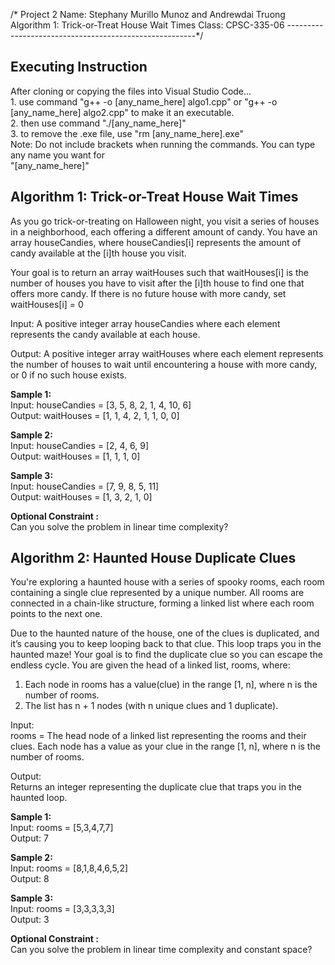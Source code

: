 /*  Project 2
    Name: Stephany Murillo Munoz and Andrewdai Truong
    Algorithm 1: Trick-or-Treat House Wait Times
    Class: CPSC-335-06
-------------------------------------------------------*/

## Executing Instruction
<p>
After cloning or copying the files into Visual Studio Code... <br>
1. use command "g++ -o [any_name_here] algo1.cpp" or "g++ -o [any_name_here] algo2.cpp" to make it an executable. <br>
2. then use command "./[any_name_here]" <br>
3. to remove the .exe file, use "rm [any_name_here].exe" <br>
Note: Do not include brackets when running the commands. You can type any name you want for <br> "[any_name_here]"
</p>

## Algorithm 1: Trick-or-Treat House Wait Times
<p>
As you go trick-or-treating on Halloween night, you visit a series of houses in a
neighborhood, each offering a different amount of candy. You have an array
houseCandies, where houseCandies[i] represents the amount of candy available at the
[i]th house you visit.

Your goal is to return an array waitHouses such that waitHouses[i] is the number of
houses you have to visit after the [i]th house to find one that offers more candy. If there is
no future house with more candy, set waitHouses[i] = 0

Input: A positive integer array houseCandies where each element represents the candy
available at each house.

Output: A positive integer array waitHouses where each element represents the number
of houses to wait until encountering a house with more candy, or 0 if no such house
exists.
</p>

**Sample 1:**
<br> Input: houseCandies = [3, 5, 8, 2, 1, 4, 10, 6]
<br> Output: waitHouses = [1, 1, 4, 2, 1, 1, 0, 0] <br>

**Sample 2:** 
<br> Input: houseCandies = [2, 4, 6, 9]
<br> Output: waitHouses = [1, 1, 1, 0] <br>

**Sample 3:** 
<br> Input: houseCandies = [7, 9, 8, 5, 11] 
<br> Output: waitHouses = [1, 3, 2, 1, 0] <br>

**Optional Constraint :** 
<br>Can you solve the problem in linear time complexity?
<br></p>

## Algorithm 2: Haunted House Duplicate Clues
<p>
You're exploring a haunted house with a series of spooky rooms, each room containing a single clue represented by a unique number. All rooms are connected in a chain-like
structure, forming a linked list where each room points to the next one.

Due to the haunted nature of the house, one of the clues is duplicated, and it’s causing
you to keep looping back to that clue. This loop traps you in the haunted maze! Your goal
is to find the duplicate clue so you can escape the endless cycle.
You are given the head of a linked list, rooms, where:
1. Each node in rooms has a value(clue) in the range [1, n], where n is the number of rooms.
2. The list has n + 1 nodes (with n unique clues and 1 duplicate). </p>

<p>Input:
<br> rooms = The head node of a linked list representing the rooms and their clues. Each node
has a value as your clue in the range [1, n], where n is the number of rooms.

Output:
<br> Returns an integer representing the duplicate clue that traps you in the haunted loop.

**Sample 1:**
<br> Input: rooms = [5,3,4,7,7] 
<br> Output: 7 <br>

**Sample 2:** 
<br> Input: rooms = [8,1,8,4,6,5,2] 
<br> Output: 8 <br>

**Sample 3:** 
<br> Input: rooms = [3,3,3,3,3] 
<br> Output: 3 <br>

**Optional Constraint :** 
<br> Can you solve the problem in linear time complexity and constant space? 
<br></p>

